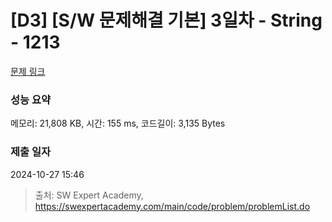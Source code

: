 # [D3] [S/W 문제해결 기본] 3일차 - String - 1213 

[문제 링크](https://swexpertacademy.com/main/code/problem/problemDetail.do?contestProbId=AV14P0c6AAUCFAYi) 

### 성능 요약

메모리: 21,808 KB, 시간: 155 ms, 코드길이: 3,135 Bytes

### 제출 일자

2024-10-27 15:46



> 출처: SW Expert Academy, https://swexpertacademy.com/main/code/problem/problemList.do